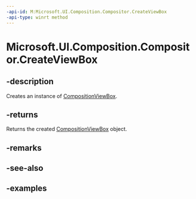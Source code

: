```yaml
---
-api-id: M:Microsoft.UI.Composition.Compositor.CreateViewBox
-api-type: winrt method
---
```


<!-- Method syntax.
public CompositionViewBox Compositor.CreateViewBox()
-->

# Microsoft.UI.Composition.Compositor.CreateViewBox

## -description

Creates an instance of [CompositionViewBox](compositionviewbox.md).

## -returns

Returns the created [CompositionViewBox](compositionviewbox.md) object.

## -remarks

## -see-also

## -examples


